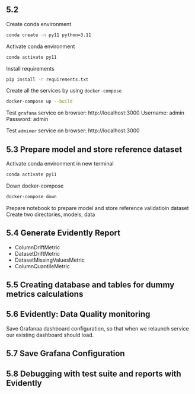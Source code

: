 ## 5.2
Create conda environment
```bash
conda create -n py11 python=3.11
```

Activate conda environment
```bash
conda activate py11
```

Install requirements
```bash
pip install -r requirements.txt
```

Create all the services by using `docker-compose`
```bash
docker-compose up --build
```

Test `grafana` service on browser:
http://localhost:3000
Username: admin
Password: admin

Test `adminer` service on browser:
http://localhost:3000

## 5.3 Prepare model and store reference dataset

Activate conda environment in new terminal
```bash
conda activate py11
```

Down docker-compose
```bash
docker-compose down
```

Prepare notebook to prepare model and store reference validatioin dataset
Create two directories, models, data

## 5.4 Generate Evidently Report
* ColumnDriftMetric
* DatasetDriftMetric
* DatasetMissingValuesMetric
* ColumnQuantileMetric

## 5.5 Creating database and tables for dummy metrics calculations


## 5.6 Evidently: Data Quality monitoring
Save Grafanaa dashboard configuration, so that when we relaunch service our existing dashboard should load.

## 5.7 Save Grafana Configuration

## 5.8 Debugging with test suite and reports with Evidently
